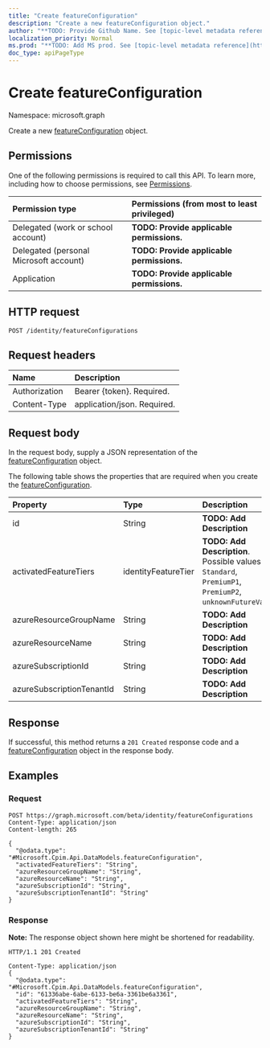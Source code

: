 ```yaml
---
title: "Create featureConfiguration"
description: "Create a new featureConfiguration object."
author: "**TODO: Provide Github Name. See [topic-level metadata reference](https://msgo.azurewebsites.net/add/document/guidelines/metadata.html#topic-level-metadata)**"
localization_priority: Normal
ms.prod: "**TODO: Add MS prod. See [topic-level metadata reference](https://msgo.azurewebsites.net/add/document/guidelines/metadata.html#topic-level-metadata)**"
doc_type: apiPageType
---
```


# Create featureConfiguration
Namespace: microsoft.graph

Create a new [featureConfiguration](../resources/featureconfiguration.md) object.

## Permissions
One of the following permissions is required to call this API. To learn more, including how to choose permissions, see [Permissions](/graph/permissions-reference).

|Permission type|Permissions (from most to least privileged)|
|:---|:---|
|Delegated (work or school account)|**TODO: Provide applicable permissions.**|
|Delegated (personal Microsoft account)|**TODO: Provide applicable permissions.**|
|Application|**TODO: Provide applicable permissions.**|

## HTTP request

<!-- {
  "blockType": "ignored"
}
-->
``` http
POST /identity/featureConfigurations
```

## Request headers
|Name|Description|
|:---|:---|
|Authorization|Bearer {token}. Required.|
|Content-Type|application/json. Required.|

## Request body
In the request body, supply a JSON representation of the [featureConfiguration](../resources/featureconfiguration.md) object.

The following table shows the properties that are required when you create the [featureConfiguration](../resources/featureconfiguration.md).

|Property|Type|Description|
|:---|:---|:---|
|id|String|**TODO: Add Description**|
|activatedFeatureTiers|identityFeatureTier|**TODO: Add Description**. Possible values are: `Standard`, `PremiumP1`, `PremiumP2`, `unknownFutureValue`.|
|azureResourceGroupName|String|**TODO: Add Description**|
|azureResourceName|String|**TODO: Add Description**|
|azureSubscriptionId|String|**TODO: Add Description**|
|azureSubscriptionTenantId|String|**TODO: Add Description**|



## Response

If successful, this method returns a `201 Created` response code and a [featureConfiguration](../resources/featureconfiguration.md) object in the response body.

## Examples

### Request
<!-- {
  "blockType": "request",
  "name": "create_featureconfiguration_from_"
}
-->
``` http
POST https://graph.microsoft.com/beta/identity/featureConfigurations
Content-Type: application/json
Content-length: 265

{
  "@odata.type": "#Microsoft.Cpim.Api.DataModels.featureConfiguration",
  "activatedFeatureTiers": "String",
  "azureResourceGroupName": "String",
  "azureResourceName": "String",
  "azureSubscriptionId": "String",
  "azureSubscriptionTenantId": "String"
}
```


### Response
**Note:** The response object shown here might be shortened for readability.
<!-- {
  "blockType": "response",
  "truncated": true,
  "@odata.type": "Microsoft.Cpim.Api.DataModels.featureConfiguration"
}
-->
``` http
HTTP/1.1 201 Created

Content-Type: application/json
{
  "@odata.type": "#Microsoft.Cpim.Api.DataModels.featureConfiguration",
  "id": "61336abe-6abe-6133-be6a-3361be6a3361",
  "activatedFeatureTiers": "String",
  "azureResourceGroupName": "String",
  "azureResourceName": "String",
  "azureSubscriptionId": "String",
  "azureSubscriptionTenantId": "String"
}
```

